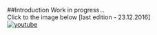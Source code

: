 ##Introduction
Work in progress... </br>
Click to the image below [last edition - 23.12.2016] <br/>
[![youtube](https://cloud.githubusercontent.com/assets/19840443/21464284/e43b2a22-c978-11e6-9d5c-a20e7557b6ca.png)](https://www.youtube.com/watch?v=USmCqCmN5oQ)
